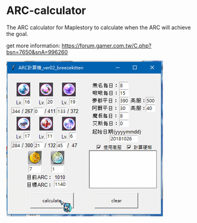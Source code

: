 # ARC-calculator
The ARC calculator for Maplestory to calculate when the ARC will achieve the goal.

get more information:
https://forum.gamer.com.tw/C.php?bsn=7650&snA=996260

![image](https://github.com/BreezeKitten/ARC-calculator/blob/master/實際畫面ver2.gif)

